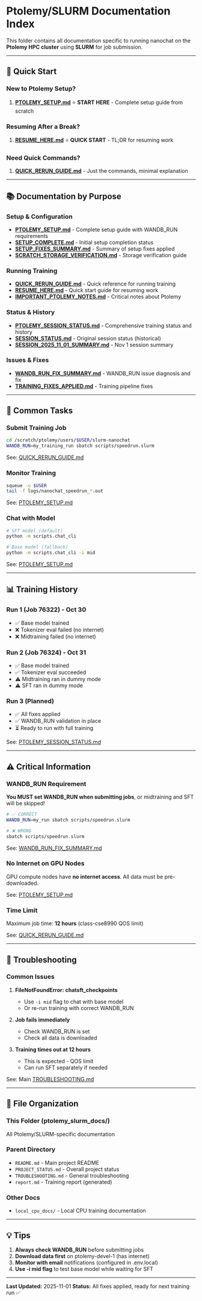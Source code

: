# Ptolemy/SLURM Documentation Index

This folder contains all documentation specific to running nanochat on the **Ptolemy HPC cluster** using **SLURM** for job submission.

---

## 🚀 Quick Start

### New to Ptolemy Setup?
1. **[PTOLEMY_SETUP.md](PTOLEMY_SETUP.md)** ⭐ **START HERE** - Complete setup guide from scratch

### Resuming After a Break?
1. **[RESUME_HERE.md](RESUME_HERE.md)** ⭐ **QUICK START** - TL;DR for resuming work

### Need Quick Commands?
1. **[QUICK_RERUN_GUIDE.md](QUICK_RERUN_GUIDE.md)** - Just the commands, minimal explanation

---

## 📚 Documentation by Purpose

### Setup & Configuration
- **[PTOLEMY_SETUP.md](PTOLEMY_SETUP.md)** - Complete setup guide with WANDB_RUN requirements
- **[SETUP_COMPLETE.md](SETUP_COMPLETE.md)** - Initial setup completion status
- **[SETUP_FIXES_SUMMARY.md](SETUP_FIXES_SUMMARY.md)** - Summary of setup fixes applied
- **[SCRATCH_STORAGE_VERIFICATION.md](SCRATCH_STORAGE_VERIFICATION.md)** - Storage verification guide

### Running Training
- **[QUICK_RERUN_GUIDE.md](QUICK_RERUN_GUIDE.md)** - Quick reference for running training
- **[RESUME_HERE.md](RESUME_HERE.md)** - Quick start guide for resuming work
- **[IMPORTANT_PTOLEMY_NOTES.md](IMPORTANT_PTOLEMY_NOTES.md)** - Critical notes about Ptolemy

### Status & History
- **[PTOLEMY_SESSION_STATUS.md](PTOLEMY_SESSION_STATUS.md)** - Comprehensive training status and history
- **[SESSION_STATUS.md](SESSION_STATUS.md)** - Original session status (historical)
- **[SESSION_2025_11_01_SUMMARY.md](SESSION_2025_11_01_SUMMARY.md)** - Nov 1 session summary

### Issues & Fixes
- **[WANDB_RUN_FIX_SUMMARY.md](WANDB_RUN_FIX_SUMMARY.md)** - WANDB_RUN issue diagnosis and fix
- **[TRAINING_FIXES_APPLIED.md](TRAINING_FIXES_APPLIED.md)** - Training pipeline fixes

---

## 🎯 Common Tasks

### Submit Training Job
```bash
cd /scratch/ptolemy/users/$USER/slurm-nanochat
WANDB_RUN=my_training_run sbatch scripts/speedrun.slurm
```

See: [QUICK_RERUN_GUIDE.md](QUICK_RERUN_GUIDE.md)

### Monitor Training
```bash
squeue -u $USER
tail -f logs/nanochat_speedrun_*.out
```

See: [PTOLEMY_SETUP.md](PTOLEMY_SETUP.md#6-monitor-progress)

### Chat with Model
```bash
# SFT model (default)
python -m scripts.chat_cli

# Base model (fallback)
python -m scripts.chat_cli -i mid
```

See: [PTOLEMY_SETUP.md](PTOLEMY_SETUP.md#chat-with-your-model-interactive-session)

---

## 📊 Training History

### Run 1 (Job 76322) - Oct 30
- ✅ Base model trained
- ❌ Tokenizer eval failed (no internet)
- ❌ Midtraining failed (no internet)

### Run 2 (Job 76324) - Oct 31
- ✅ Base model trained
- ✅ Tokenizer eval succeeded
- ⚠️  Midtraining ran in dummy mode
- ⚠️  SFT ran in dummy mode

### Run 3 (Planned)
- ✅ All fixes applied
- ✅ WANDB_RUN validation in place
- ⏳ Ready to run with full training

See: [PTOLEMY_SESSION_STATUS.md](PTOLEMY_SESSION_STATUS.md)

---

## ⚠️ Critical Information

### WANDB_RUN Requirement
**You MUST set WANDB_RUN when submitting jobs**, or midtraining and SFT will be skipped!

```bash
# ✅ CORRECT
WANDB_RUN=my_run sbatch scripts/speedrun.slurm

# ❌ WRONG
sbatch scripts/speedrun.slurm
```

See: [WANDB_RUN_FIX_SUMMARY.md](WANDB_RUN_FIX_SUMMARY.md)

### No Internet on GPU Nodes
GPU compute nodes have **no internet access**. All data must be pre-downloaded.

See: [PTOLEMY_SETUP.md](PTOLEMY_SETUP.md#4-download-required-data)

### Time Limit
Maximum job time: **12 hours** (class-cse8990 QOS limit)

See: [QUICK_RERUN_GUIDE.md](QUICK_RERUN_GUIDE.md)

---

## 🔧 Troubleshooting

### Common Issues
1. **FileNotFoundError: chatsft_checkpoints**
   - Use `-i mid` flag to chat with base model
   - Or re-run training with correct WANDB_RUN

2. **Job fails immediately**
   - Check WANDB_RUN is set
   - Check all data is downloaded

3. **Training times out at 12 hours**
   - This is expected - QOS limit
   - Can run SFT separately if needed

See: Main [TROUBLESHOOTING.md](../TROUBLESHOOTING.md)

---

## 📁 File Organization

### This Folder (ptolemy_slurm_docs/)
All Ptolemy/SLURM-specific documentation

### Parent Directory
- `README.md` - Main project README
- `PROJECT_STATUS.md` - Overall project status
- `TROUBLESHOOTING.md` - General troubleshooting
- `report.md` - Training report (generated)

### Other Docs
- `local_cpu_docs/` - Local CPU training documentation

---

## 💡 Tips

1. **Always check WANDB_RUN** before submitting jobs
2. **Download data first** on ptolemy-devel-1 (has internet)
3. **Monitor with email** notifications (configured in .env.local)
4. **Use -i mid flag** to test base model while waiting for SFT

---

**Last Updated:** 2025-11-01
**Status:** All fixes applied, ready for next training run ✅
